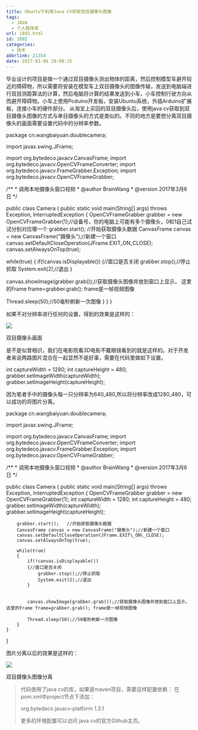 ```yaml
---
title: Ubuntu下利用Java CV获取双目摄像头图像
tags:
  - JAVA
  - 个人程序库
url: 1892.html
id: 1892
categories:
  - 技术
abbrlink: 21354
date: 2017-03-06 20:08:25
---
```


毕业设计的项目是做一个通过双目摄像头测出物体的距离，然后控制模型车避开较近的障碍物，所以需要将安装在模型车上双目摄像头的图像传输，发送到电脑端进行双目测距算法的计算，然后电脑将计算的结果发送到小车，小车控制行驶方向从而避开障碍物。小车上使用Pcduino开发板，安装Ubuntu系统，外插Arduino扩展板，连接小车的硬件部分。 从淘宝上买回的双目摄像头后，使用java cv获取到双目摄像头图像的方式与单目摄像头的方式是类似的。不同的地方是要想分离双目摄像头的画面需要设置代码中的分辨率参数。

package cn.wangbaiyuan.doublecamera;

import javax.swing.JFrame;

import org.bytedeco.javacv.CanvasFrame;
import org.bytedeco.javacv.OpenCVFrameConverter;
import org.bytedeco.javacv.FrameGrabber.Exception;
import org.bytedeco.javacv.OpenCVFrameGrabber;

/\*\*
\* 调用本地摄像头窗口视频
\* @author BrainWang
\* @version 2017年3月6日
*/

public class Camera
{
public static void main(String\[\] args) throws Exception, InterruptedException
{
OpenCVFrameGrabber grabber = new OpenCVFrameGrabber(1);//设备号，你的电脑上可能有多个摄像头，0和1自己试试分别对应哪一个
grabber.start(); //开始获取摄像头数据
CanvasFrame canvas = new CanvasFrame("摄像头");//新建一个窗口
canvas.setDefaultCloseOperation(JFrame.EXIT\_ON\_CLOSE);
canvas.setAlwaysOnTop(true);

while(true)
{
if(!canvas.isDisplayable())
{//窗口是否关闭
grabber.stop();//停止抓取
System.exit(2);//退出
}

canvas.showImage(grabber.grab());//获取摄像头图像并放到窗口上显示， 这里的Frame frame=grabber.grab(); frame是一帧视频图像

Thread.sleep(50);//50毫秒刷新一次图像
}
}
}

如果不对分辨率进行任何的设置，得到的效果是这样的：

![](http://baiyuan.wang/wp-content/uploads/2017/03/20170306200826116.jpg)

双目摄像头画面

是不是似曾相识，我们在电影院看3D电影不戴眼镜看到的就是这样的。对于开发者来说两路图片混合在一起显然不是好事，需要在代码里做如下设置。

   int captureWidth = 1280;
        int captureHeight = 480;
        grabber.setImageWidth(captureWidth);
        grabber.setImageHeight(captureHeight);

因为笔者手中的摄像头每一只分辨率为640_480,所以将分辨率改成1280_480，可以成功的将图片分离。

package cn.wangbaiyuan.doublecamera;

import javax.swing.JFrame;

import org.bytedeco.javacv.CanvasFrame;
import org.bytedeco.javacv.OpenCVFrameConverter;
import org.bytedeco.javacv.FrameGrabber.Exception;
import org.bytedeco.javacv.OpenCVFrameGrabber;

/\*\*
 \* 调用本地摄像头窗口视频
 \* @author BrainWang
 \* @version 2017年3月6日
 */

public class Camera
{
    public static void main(String\[\] args) throws Exception, InterruptedException
    {
        OpenCVFrameGrabber grabber = new OpenCVFrameGrabber(1);
       int captureWidth = 1280;
        int captureHeight = 480;
        grabber.setImageWidth(captureWidth);
        grabber.setImageHeight(captureHeight);

        grabber.start();   //开始获取摄像头数据
        CanvasFrame canvas = new CanvasFrame("摄像头");//新建一个窗口
        canvas.setDefaultCloseOperation(JFrame.EXIT\_ON\_CLOSE);
        canvas.setAlwaysOnTop(true);

        while(true)
        {
            if(!canvas.isDisplayable())
            {//窗口是否关闭
                grabber.stop();//停止抓取
                System.exit(2);//退出
            }


            canvas.showImage(grabber.grab());//获取摄像头图像并放到窗口上显示， 这里的Frame frame=grabber.grab(); frame是一帧视频图像

            Thread.sleep(50);//50毫秒刷新一次图像
        }
    }
}

图片分离以后的效果是这样的：

![](http://baiyuan.wang/wp-content/uploads/2017/03/20170306200827214.jpg)

双目摄像头图像分离

> 代码使用了java cv的库，如果是maven项目，需要这样配置依赖： 在pom.xml中project节点下添加：
> 
> <dependencies>
>         <dependency>
>             <groupId>org.bytedeco</groupId>
>             <artifactId>javacv-platform</artifactId>
>             <version>1.3.1</version>
>         </dependency>
>     </dependencies>
> 
> 更多的环境配置可以访问 java cv的官方Github主页。